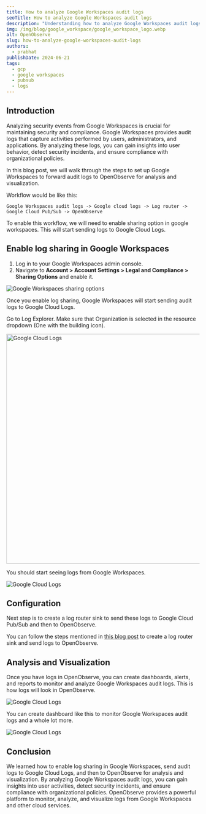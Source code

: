```yaml
---
title: How to analyze Google Workspaces audit logs
seoTitle: How to analyze Google Workspaces audit logs
description: "Understanding how to analyze Google Workspaces audit logs using Google Cloud Pub/Sub and OpenObserve."
img: /img/blog/google_workspace/google_workspace_logo.webp
alt: OpenObserve
slug: how-to-analyze-google-workspaces-audit-logs
authors: 
  - prabhat
publishDate: 2024-06-21
tags:
  - gcp
  - google workspaces
  - pubsub
  - logs
---
```


## Introduction

Analyzing security events from Google Workspaces is crucial for maintaining security and compliance. Google Workspaces provides audit logs that capture activities performed by users, administrators, and applications. By analyzing these logs, you can gain insights into user behavior, detect security incidents, and ensure compliance with organizational policies.

In this blog post, we will walk through the steps to set up Google Workspaces to forward audit logs to OpenObserve for analysis and visualization.

Workflow would be like this:

```
Google Workspaces audit logs -> Google cloud logs -> Log router -> Google Cloud Pub/Sub -> OpenObserve
```

To enable this workflow, we will need to enable sharing option in google workspaces. This will start sending logs to Google Cloud Logs. 


## Enable log sharing in Google Workspaces

1. Log in to your Google Workspaces admin console.
2. Navigate to **Account > Account Settings > Legal and Compliance > Sharing Options** and enable it.

![Google Workspaces sharing options](/img/blog/google_workspace/google_workspaces_logsharing.webp)


Once you enable log sharing, Google Workspaces will start sending audit logs to Google Cloud Logs.

Go to Log Explorer. Make sure that Organization is selected in the resource dropdown (One with the building icon). 

<img src="/img/blog/google_workspace/project_selector.webp" alt="Google Cloud Logs" width="600"/>


You should start seeing logs from Google Workspaces.

![Google Cloud Logs](/img/blog/google_workspace/gcp_logs.webp)

## Configuration

Next step is to create a log router sink to send these logs to Google Cloud Pub/Sub and then to OpenObserve.

You can follow the steps mentioned in [this blog post](/blog/send-gcp-logs-to-openobserve) to create a log router sink and send logs to OpenObserve.

## Analysis  and Visualization

Once you have logs in OpenObserve, you can create dashboards, alerts, and reports to monitor and analyze Google Workspaces audit logs. This is how logs will look in OpenObserve.

![Google Cloud Logs](/img/blog/google_workspace/google_workspaces_logsearch.webp)

You can create dashboard like this to monitor Google Workspaces audit logs and a whole lot more.

![Google Cloud Logs](/img/blog/google_workspace/google_workspaces_dashboard.webp)

## Conclusion

We learned how to enable log sharing in Google Workspaces, send audit logs to Google Cloud Logs, and then to OpenObserve for analysis and visualization. By analyzing Google Workspaces audit logs, you can gain insights into user activities, detect security incidents, and ensure compliance with organizational policies. OpenObserve provides a powerful platform to monitor, analyze, and visualize logs from Google Workspaces and other cloud services.



